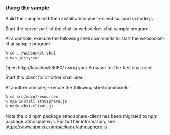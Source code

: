 ### Using the sample

Build the sample and then install atmosphere-client support in node.js

Start the server part of the chat or websocket-chat sample program.

At a console, execute the following shell commands to start the websocket-chat sample program.

```bash
% cd ../websocket-chat
% mvn jetty:run
```

Open http://localhost:8080/ using your Browser for the first chat user.

Start this client for another chat user.

At another console, execute the following shell commands.

```bash
% cd src/main/resources
% npm install atmosphere.js
% node chat-client.js
```


Note the old npm package atmosphere-client has been migrated to npm package atmosphere.js.
For further information, see https://www.npmjs.com/package/atmosphere.js
